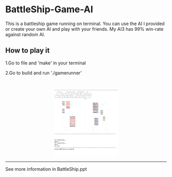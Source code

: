 # BattleShip-Game-AI

This is a battleship game running on terminal.
You can use the AI I provided or create your own AI and play with your friends.
My AI3 has 99% win-rate against random AI. 


## How to play it

1.Go to file and 'make' in your terminal

2.Go to build and run './gamerunner'


<br>

<p align="center">
  <img src="./image/BattleShip.png" width="200" alt="preview"/>
</p>


---

See more information in BattleShip.ppt



